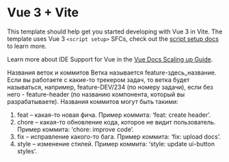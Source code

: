 # Vue 3 + Vite

This template should help get you started developing with Vue 3 in Vite. The template uses Vue 3 `<script setup>` SFCs, check out the [script setup docs](https://v3.vuejs.org/api/sfc-script-setup.html#sfc-script-setup) to learn more.

Learn more about IDE Support for Vue in the [Vue Docs Scaling up Guide](https://vuejs.org/guide/scaling-up/tooling.html#ide-support).


Названия веток и коммитов
Ветка называется feature-здесь_название.
Если вы работаете с какие-то трекером задач, то ветка будет называться, например,
feature-DEV/234 (по номеру задачи), если без него - feature-header (по названию
компонента, который вы разрабатываете).
Названия коммитов могут быть такими:
1) feat – какая-то новая фича. Пример коммита: ‘feat: create header’.
2) chore – какая-то обновление кода, которое не видит пользователь. Пример коммита: ‘chore: improve code’.
3) fix – исправление какого-то бага. Пример коммита: ‘fix: upload docs’.
4) style – изменение стилей. Пример коммита: ‘style: update ui-button styles’.
